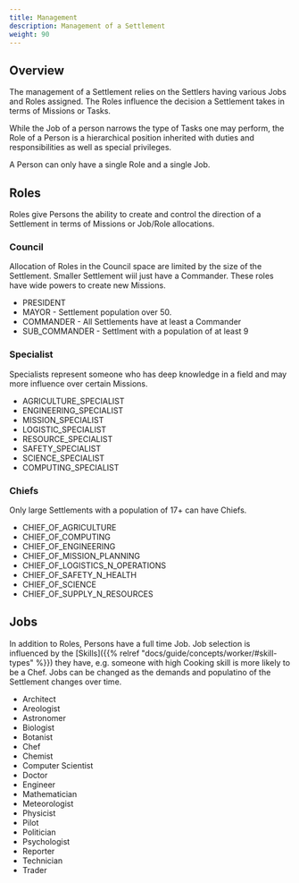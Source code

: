 ```yaml
---
title: Management
description: Management of a Settlement
weight: 90
---
```


## Overview
The management of a Settlement relies on the Settlers having various Jobs and Roles assigned. The Roles influence the decision a Settlement takes in terms of Missions or Tasks.

While the Job of a person narrows the type of Tasks one may perform, the Role of a Person is a hierarchical position inherited with duties and responsibilities as well as special privileges.

A Person can only have a single Role and a single Job.

## Roles
Roles give Persons the ability to create and control the direction of a Settlement in terms of Missions or Job/Role allocations.

### Council
Allocation of Roles in the Council space are limited by the size of the Settlement. Smaller Settlement wiil just have a Commander. These roles have wide powers to create new Missions.
- PRESIDENT	
- MAYOR - Settlement population over 50.
- COMMANDER - All Settlements have at least a Commander
- SUB_COMMANDER	- Settlment with a population of at least 9

### Specialist
Specialists represent someone who has deep knowledge in a field and may more influence over certain Missions.
- AGRICULTURE_SPECIALIST
- ENGINEERING_SPECIALIST
- MISSION_SPECIALIST
- LOGISTIC_SPECIALIST
- RESOURCE_SPECIALIST
- SAFETY_SPECIALIST
- SCIENCE_SPECIALIST
- COMPUTING_SPECIALIST
	
### Chiefs
Only large Settlements with a population of 17+ can have Chiefs.
- CHIEF_OF_AGRICULTURE
- CHIEF_OF_COMPUTING
- CHIEF_OF_ENGINEERING
- CHIEF_OF_MISSION_PLANNING
- CHIEF_OF_LOGISTICS_N_OPERATIONS
- CHIEF_OF_SAFETY_N_HEALTH
- CHIEF_OF_SCIENCE
- CHIEF_OF_SUPPLY_N_RESOURCES					
	
## Jobs
In addition to Roles, Persons have a full time Job. Job selection is influenced by the [Skills]({{% relref "docs/guide/concepts/worker/#skill-types" %}}) they have, e.g. someone with high Cooking skill is more likely to be a Chef. Jobs can be changed as the demands and populatino of the Settlement changes over time.
- Architect
- Areologist
- Astronomer
- Biologist
- Botanist
- Chef
- Chemist
- Computer Scientist
- Doctor
- Engineer
- Mathematician
- Meteorologist
- Physicist
- Pilot
- Politician
- Psychologist
- Reporter
- Technician
- Trader

